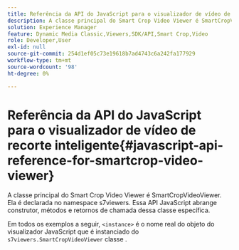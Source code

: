 ```yaml
---
title: Referência da API do JavaScript para o visualizador de vídeo de recorte inteligente
description: A classe principal do Smart Crop Video Viewer é SmartCropVideoViewer. Ela é declarada no namespace s7viewers. Essa API JavaScript abrange construtor, métodos e retornos de chamada dessa classe específica.
solution: Experience Manager
feature: Dynamic Media Classic,Viewers,SDK/API,Smart Crop,Video
role: Developer,User
exl-id: null
source-git-commit: 254d1ef05c73e19618b7ad4743c6a242fa177929
workflow-type: tm+mt
source-wordcount: '98'
ht-degree: 0%

---
```


# Referência da API do JavaScript para o visualizador de vídeo de recorte inteligente{#javascript-api-reference-for-smartcrop-video-viewer}

A classe principal do Smart Crop Video Viewer é SmartCropVideoViewer. Ela é declarada no namespace s7viewers. Essa API JavaScript abrange construtor, métodos e retornos de chamada dessa classe específica.

Em todos os exemplos a seguir, `<instance>` é o nome real do objeto do visualizador JavaScript que é instanciado do `s7viewers.SmartCropVideoViewer` classe .
